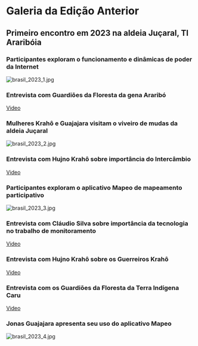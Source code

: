 
# Galeria da Edição Anterior


## Primeiro encontro em 2023 na aldeia Juçaral, TI Araribóia


### Participantes exploram o funcionamento e dinâmicas de poder da Internet


![brasil_2023_1.jpg](https://prod-files-secure.s3.us-west-2.amazonaws.com/e294c517-062c-4d9d-9b6a-e105c195d06a/c49e9957-6dea-497e-8ad6-9bff9e492dd4/brasil_2023_1.jpg?X-Amz-Algorithm=AWS4-HMAC-SHA256&X-Amz-Content-Sha256=UNSIGNED-PAYLOAD&X-Amz-Credential=ASIAZI2LB466SBFCKAS3%2F20250517%2Fus-west-2%2Fs3%2Faws4_request&X-Amz-Date=20250517T002808Z&X-Amz-Expires=3600&X-Amz-Security-Token=IQoJb3JpZ2luX2VjEJj%2F%2F%2F%2F%2F%2F%2F%2F%2F%2FwEaCXVzLXdlc3QtMiJHMEUCICDJ9ErL3xDhRr7ROMU8lKrBeOd5cbJPnU6k4l0MIzJjAiEAt2p0SUAh4fLYJNWFc%2BWA4jrx9DB2Sdj1T8RxCniaCVMq%2FwMIURAAGgw2Mzc0MjMxODM4MDUiDET%2FdK%2FCumG0%2BPKbYyrcA7AOaQW6CIV5iBk6mL%2BJANZnHq1GUdYimc7PIEo5egwjf6Mujt0lkWZR2iK0cpNmzysjILPng6GgkvC8lU9TlMqR3uN%2BxHSVHG3MWIPNKi2NEyJu504amoN5BWE9VtuQ1vMtgfkIE4AtJGKjGgtbfUzIZzN%2BmF69FKbWc4bYX%2BQmXhPaFsWxguWs8fna1JAr063uZXUo2A2t%2B1yHPrPluLZpyD%2BXhHwLZzmHnzyprJWIYHJapLv%2FhdI3B%2BNTKxiLFY2%2FWe15ysrhEP2cs2jNGmB%2BKNgnvCnAIDGDMef%2FJMxyef8fmMLZ3GgMnEHtgr9dg1ZgpkPsZ1h5HCEWyt%2BTlfwE3be4lEFtsbZ%2Br3eZFy%2B5mqDHQP0b0mdxxnvBUpxZ68nTClkSNQTVfHbltmztyVK9F%2FBHbX2fi4LMwvzuHKlHrMZ%2FAmNO8Vp92PeM9qIH52Qka%2F8pzGjRSwCzR8U3TXETWPlVDuw3AK4YLSlO1u%2FKSsF%2FVgd8Pjl%2FOkXzsc6k3OiOr8gtX8kT4oT%2Bm7uzQw1BQjGahXELkqUozRBv5yExDcVceK4E8ChKP%2BbNEShP1KAGUp0hpEQ%2FADXmgO0adACh%2F5%2FiFXZ1IHZX8XVLbOM96hYD%2FfqaQ0A%2FI5vHMIagn8EGOqUB0LOQ4QcELENmaYP7V%2BTGNtq7%2BaORZ3zL4lH6%2FMWqbbIyCIQxZflNbULnV7js3rW7o7RwTVOgWbIf%2FN9yOMaBX5XDJ0rvRXqLbReRj6uCG598JxG7c8MZiA5m%2F%2FGFygWQThR4igIJ3IX9SN87dcfEmsSdaCTHyj2bXywYLmLB7RiWrQHAAXIczPaCpWqbMrZe09e%2BXF60BueaipqiPvvdN1k7UpO4&X-Amz-Signature=5c57135ed66b4799dc2b3dc88d0e5df969e8b5ce3f6a174d8d2839108a25d659&X-Amz-SignedHeaders=host&x-id=GetObject)


### Entrevista com Guardiões da Floresta da gena Araribó


[Video](https://www.youtube.com/embed/SNvMiRkTfdg)


### Mulheres Krahô e Guajajara visitam o viveiro de mudas da aldeia Juçaral


![brasil_2023_2.jpg](https://prod-files-secure.s3.us-west-2.amazonaws.com/e294c517-062c-4d9d-9b6a-e105c195d06a/828109cd-30dc-4eea-a036-07f3c2c59027/brasil_2023_2.jpg?X-Amz-Algorithm=AWS4-HMAC-SHA256&X-Amz-Content-Sha256=UNSIGNED-PAYLOAD&X-Amz-Credential=ASIAZI2LB466SBFCKAS3%2F20250517%2Fus-west-2%2Fs3%2Faws4_request&X-Amz-Date=20250517T002808Z&X-Amz-Expires=3600&X-Amz-Security-Token=IQoJb3JpZ2luX2VjEJj%2F%2F%2F%2F%2F%2F%2F%2F%2F%2FwEaCXVzLXdlc3QtMiJHMEUCICDJ9ErL3xDhRr7ROMU8lKrBeOd5cbJPnU6k4l0MIzJjAiEAt2p0SUAh4fLYJNWFc%2BWA4jrx9DB2Sdj1T8RxCniaCVMq%2FwMIURAAGgw2Mzc0MjMxODM4MDUiDET%2FdK%2FCumG0%2BPKbYyrcA7AOaQW6CIV5iBk6mL%2BJANZnHq1GUdYimc7PIEo5egwjf6Mujt0lkWZR2iK0cpNmzysjILPng6GgkvC8lU9TlMqR3uN%2BxHSVHG3MWIPNKi2NEyJu504amoN5BWE9VtuQ1vMtgfkIE4AtJGKjGgtbfUzIZzN%2BmF69FKbWc4bYX%2BQmXhPaFsWxguWs8fna1JAr063uZXUo2A2t%2B1yHPrPluLZpyD%2BXhHwLZzmHnzyprJWIYHJapLv%2FhdI3B%2BNTKxiLFY2%2FWe15ysrhEP2cs2jNGmB%2BKNgnvCnAIDGDMef%2FJMxyef8fmMLZ3GgMnEHtgr9dg1ZgpkPsZ1h5HCEWyt%2BTlfwE3be4lEFtsbZ%2Br3eZFy%2B5mqDHQP0b0mdxxnvBUpxZ68nTClkSNQTVfHbltmztyVK9F%2FBHbX2fi4LMwvzuHKlHrMZ%2FAmNO8Vp92PeM9qIH52Qka%2F8pzGjRSwCzR8U3TXETWPlVDuw3AK4YLSlO1u%2FKSsF%2FVgd8Pjl%2FOkXzsc6k3OiOr8gtX8kT4oT%2Bm7uzQw1BQjGahXELkqUozRBv5yExDcVceK4E8ChKP%2BbNEShP1KAGUp0hpEQ%2FADXmgO0adACh%2F5%2FiFXZ1IHZX8XVLbOM96hYD%2FfqaQ0A%2FI5vHMIagn8EGOqUB0LOQ4QcELENmaYP7V%2BTGNtq7%2BaORZ3zL4lH6%2FMWqbbIyCIQxZflNbULnV7js3rW7o7RwTVOgWbIf%2FN9yOMaBX5XDJ0rvRXqLbReRj6uCG598JxG7c8MZiA5m%2F%2FGFygWQThR4igIJ3IX9SN87dcfEmsSdaCTHyj2bXywYLmLB7RiWrQHAAXIczPaCpWqbMrZe09e%2BXF60BueaipqiPvvdN1k7UpO4&X-Amz-Signature=9bb797d5fd7c0e61713aac757272490a41ffef60557afa9be13bebd75b8c5b37&X-Amz-SignedHeaders=host&x-id=GetObject)


### Entrevista com Hujno Krahô sobre importância do Intercâmbio


[Video](https://www.youtube.com/embed/CotP9P1Xw6o)


### Participantes exploram o aplicativo Mapeo de mapeamento participativo


![brasil_2023_3.jpg](https://prod-files-secure.s3.us-west-2.amazonaws.com/e294c517-062c-4d9d-9b6a-e105c195d06a/f1b621a3-2a8b-477c-a7f0-6b8ab7564698/brasil_2023_3.jpg?X-Amz-Algorithm=AWS4-HMAC-SHA256&X-Amz-Content-Sha256=UNSIGNED-PAYLOAD&X-Amz-Credential=ASIAZI2LB466SBFCKAS3%2F20250517%2Fus-west-2%2Fs3%2Faws4_request&X-Amz-Date=20250517T002808Z&X-Amz-Expires=3600&X-Amz-Security-Token=IQoJb3JpZ2luX2VjEJj%2F%2F%2F%2F%2F%2F%2F%2F%2F%2FwEaCXVzLXdlc3QtMiJHMEUCICDJ9ErL3xDhRr7ROMU8lKrBeOd5cbJPnU6k4l0MIzJjAiEAt2p0SUAh4fLYJNWFc%2BWA4jrx9DB2Sdj1T8RxCniaCVMq%2FwMIURAAGgw2Mzc0MjMxODM4MDUiDET%2FdK%2FCumG0%2BPKbYyrcA7AOaQW6CIV5iBk6mL%2BJANZnHq1GUdYimc7PIEo5egwjf6Mujt0lkWZR2iK0cpNmzysjILPng6GgkvC8lU9TlMqR3uN%2BxHSVHG3MWIPNKi2NEyJu504amoN5BWE9VtuQ1vMtgfkIE4AtJGKjGgtbfUzIZzN%2BmF69FKbWc4bYX%2BQmXhPaFsWxguWs8fna1JAr063uZXUo2A2t%2B1yHPrPluLZpyD%2BXhHwLZzmHnzyprJWIYHJapLv%2FhdI3B%2BNTKxiLFY2%2FWe15ysrhEP2cs2jNGmB%2BKNgnvCnAIDGDMef%2FJMxyef8fmMLZ3GgMnEHtgr9dg1ZgpkPsZ1h5HCEWyt%2BTlfwE3be4lEFtsbZ%2Br3eZFy%2B5mqDHQP0b0mdxxnvBUpxZ68nTClkSNQTVfHbltmztyVK9F%2FBHbX2fi4LMwvzuHKlHrMZ%2FAmNO8Vp92PeM9qIH52Qka%2F8pzGjRSwCzR8U3TXETWPlVDuw3AK4YLSlO1u%2FKSsF%2FVgd8Pjl%2FOkXzsc6k3OiOr8gtX8kT4oT%2Bm7uzQw1BQjGahXELkqUozRBv5yExDcVceK4E8ChKP%2BbNEShP1KAGUp0hpEQ%2FADXmgO0adACh%2F5%2FiFXZ1IHZX8XVLbOM96hYD%2FfqaQ0A%2FI5vHMIagn8EGOqUB0LOQ4QcELENmaYP7V%2BTGNtq7%2BaORZ3zL4lH6%2FMWqbbIyCIQxZflNbULnV7js3rW7o7RwTVOgWbIf%2FN9yOMaBX5XDJ0rvRXqLbReRj6uCG598JxG7c8MZiA5m%2F%2FGFygWQThR4igIJ3IX9SN87dcfEmsSdaCTHyj2bXywYLmLB7RiWrQHAAXIczPaCpWqbMrZe09e%2BXF60BueaipqiPvvdN1k7UpO4&X-Amz-Signature=d4cd8905f211c8806c39118ce1f51b3d89e4e660aa432814fe297680bb084047&X-Amz-SignedHeaders=host&x-id=GetObject)


### Entrevista com Cláudio Silva sobre importância da tecnologia no trabalho de monitoramento


[Video](https://www.youtube.com/embed/1X9SeEVK_Yc)


### Entrevista com Hujno Krahô sobre os Guerreiros Krahô


[Video](https://www.youtube.com/embed/GkICM_NgTO0)


### Entrevista com os Guardiões da Floresta da Terra Indígena Caru


[Video](https://www.youtube.com/embed/Y4Hf7HSTF74)


### Jonas Guajajara apresenta seu uso do aplicativo Mapeo


![brasil_2023_4.jpg](https://prod-files-secure.s3.us-west-2.amazonaws.com/e294c517-062c-4d9d-9b6a-e105c195d06a/abbcbbb6-756b-40c7-889f-428fa9b0ad48/brasil_2023_4.jpg?X-Amz-Algorithm=AWS4-HMAC-SHA256&X-Amz-Content-Sha256=UNSIGNED-PAYLOAD&X-Amz-Credential=ASIAZI2LB466SBFCKAS3%2F20250517%2Fus-west-2%2Fs3%2Faws4_request&X-Amz-Date=20250517T002808Z&X-Amz-Expires=3600&X-Amz-Security-Token=IQoJb3JpZ2luX2VjEJj%2F%2F%2F%2F%2F%2F%2F%2F%2F%2FwEaCXVzLXdlc3QtMiJHMEUCICDJ9ErL3xDhRr7ROMU8lKrBeOd5cbJPnU6k4l0MIzJjAiEAt2p0SUAh4fLYJNWFc%2BWA4jrx9DB2Sdj1T8RxCniaCVMq%2FwMIURAAGgw2Mzc0MjMxODM4MDUiDET%2FdK%2FCumG0%2BPKbYyrcA7AOaQW6CIV5iBk6mL%2BJANZnHq1GUdYimc7PIEo5egwjf6Mujt0lkWZR2iK0cpNmzysjILPng6GgkvC8lU9TlMqR3uN%2BxHSVHG3MWIPNKi2NEyJu504amoN5BWE9VtuQ1vMtgfkIE4AtJGKjGgtbfUzIZzN%2BmF69FKbWc4bYX%2BQmXhPaFsWxguWs8fna1JAr063uZXUo2A2t%2B1yHPrPluLZpyD%2BXhHwLZzmHnzyprJWIYHJapLv%2FhdI3B%2BNTKxiLFY2%2FWe15ysrhEP2cs2jNGmB%2BKNgnvCnAIDGDMef%2FJMxyef8fmMLZ3GgMnEHtgr9dg1ZgpkPsZ1h5HCEWyt%2BTlfwE3be4lEFtsbZ%2Br3eZFy%2B5mqDHQP0b0mdxxnvBUpxZ68nTClkSNQTVfHbltmztyVK9F%2FBHbX2fi4LMwvzuHKlHrMZ%2FAmNO8Vp92PeM9qIH52Qka%2F8pzGjRSwCzR8U3TXETWPlVDuw3AK4YLSlO1u%2FKSsF%2FVgd8Pjl%2FOkXzsc6k3OiOr8gtX8kT4oT%2Bm7uzQw1BQjGahXELkqUozRBv5yExDcVceK4E8ChKP%2BbNEShP1KAGUp0hpEQ%2FADXmgO0adACh%2F5%2FiFXZ1IHZX8XVLbOM96hYD%2FfqaQ0A%2FI5vHMIagn8EGOqUB0LOQ4QcELENmaYP7V%2BTGNtq7%2BaORZ3zL4lH6%2FMWqbbIyCIQxZflNbULnV7js3rW7o7RwTVOgWbIf%2FN9yOMaBX5XDJ0rvRXqLbReRj6uCG598JxG7c8MZiA5m%2F%2FGFygWQThR4igIJ3IX9SN87dcfEmsSdaCTHyj2bXywYLmLB7RiWrQHAAXIczPaCpWqbMrZe09e%2BXF60BueaipqiPvvdN1k7UpO4&X-Amz-Signature=891d6c42c09b52c669c4b4746d9f5e272da64f28e63df512d013e357163c0452&X-Amz-SignedHeaders=host&x-id=GetObject)

